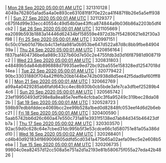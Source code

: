 | [Mon 28 Sep 2020 05:00:01 AM UTC]() | 321310128 | 4049a762805a1ad5a4a0e893ce631081f8f70e22ca41f487f8b26e5a5eff938f | 
| [Sun 27 Sep 2020 05:00:01 AM UTC]() | 321129377 | c675f4d99e33ecc40554c49d54b0ae43ffca874844a9b036b86a2203b5df4cb2 | 
| [Sat 26 Sep 2020 05:00:01 AM UTC]() | 321105669 | ea2089b593b1883a14446d62434bf158559e4972d3b7f54280621e82f30a3f98 | 
| [Fri 25 Sep 2020 05:00:01 AM UTC]() | 320997151 | 6c50c01eb01d79bcb4c13efda981a0b953be647d522a87d8c8bb9fbe8490439a | 
| [Thu 24 Sep 2020 05:00:01 AM UTC]() | 320856164 | f837baf404736be6a989c3327b60d7e50c2e4755fdb3d3d16f87981d908719c2 | 
| [Wed 23 Sep 2020 05:00:01 AM UTC](https://transfer.sh/7zsg3/dashninja-dbdump-20200923070001.tar.bz2) | 320831803 | e48489b5da84db896888d79935ae9ed72bc92ba555e158328ed12547018d14ea | 
| [Tue 22 Sep 2020 05:00:01 AM UTC]() | 320779422 | 90bc33031880f704a42ff6fb20bb144be742b0938d8d5ee42f5dad9af60fff86 | 
| [Mon 21 Sep 2020 05:00:01 AM UTC](https://transfer.sh/14TQvD/dashninja-dbdump-20200921070001.tar.bz2) | 320662769 | a99a4a0429285ab6fafd643cc4ec8b930b0cb5bde3afe7ca3dfbef25289b44c6 | 
| [Sun 20 Sep 2020 05:00:01 AM UTC]() | 320565742 | 23ef19950493df298e8a8ea85e7eeffe4cfcba0c3f6a95249c319bec28da082b | 
| [Sat 19 Sep 2020 05:00:01 AM UTC]() | 320528723 | 598b97edbbfddece4069bcc2ee99b528a1bed0d82848fc053eef4d6d2b6ebc21 | 
| [Fri 18 Sep 2020 05:00:01 AM UTC](https://transfer.sh/TX1MT/dashninja-dbdump-20200918070001.tar.bz2) | 320400590 | 5aab5742bb6d26c660a47e550c731a81e3931f5138ed7ab84d345b46423dfb7a | 
| [Thu 17 Sep 2020 05:00:02 AM UTC]() | 320303570 | 92ac59d0c628c64e7cbed31dc995b5f3e53cdce66c1d580751e81a05a386dd10 | 
| [Wed 16 Sep 2020 05:00:02 AM UTC]() | 320268401 | cd4b40d921834f869006605ddfd5cd0341a475b65a02aefa09ec5e2e608b5eba | 
| [Tue 15 Sep 2020 05:00:01 AM UTC]() | 320206735 | 99804c0ea82457d12cc508a5e751a2d1a2193e81b580675f055a27eda42b4826 | 
